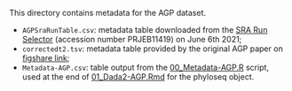 This directory contains metadata for the AGP dataset.
- `AGPSraRunTable.csv`: metadata table downloaded from the [SRA Run Selector](https://www.ncbi.nlm.nih.gov/Traces/study/?acc=PRJEB11419&o=acc_s%3Aa) (accession number PRJEB11419) on June 6th 2021;
- `correctedt2.tsv`: metadata table provided by the original AGP paper on [figshare link](https://figshare.com/articles/dataset/Full_American_Gut_Project_mapping_file/6137315);
- `Metadata-AGP.csv`: table output from the [00_Metadata-AGP.R](../../../../scripts/analysis-individual/AGP/00_Metadata-AGP.R) script, used at the end of [01_Dada2-AGP.Rmd](../../../../scripts/analysis-individual/AGP/01_Dada2-AGP.Rmd) for the phyloseq object.

